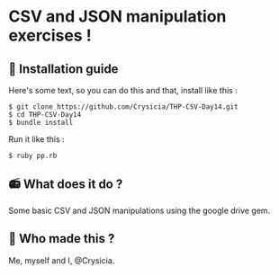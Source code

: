 # CSV and JSON manipulation exercises !

## :wrench: Installation guide
Here's some text, so you can do this and that, install like this :

    $ git clone https://github.com/Crysicia/THP-CSV-Day14.git
    $ cd THP-CSV-Day14
    $ bundle install

  Run it like this :
  

    $ ruby pp.rb
    
## :radio: What does it do ?
Some basic CSV and JSON manipulations using the google drive gem.

## :octopus: Who made this ?
Me, myself and I, @Crysicia.